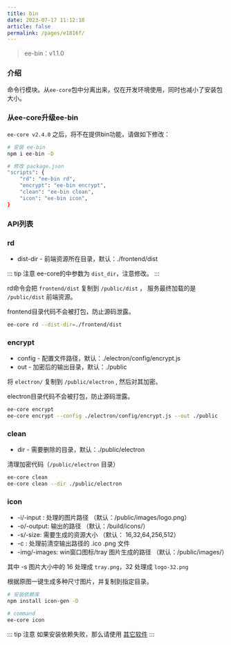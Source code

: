 ```yaml
---
title: bin
date: 2023-07-17 11:12:18
article: false
permalink: /pages/e1816f/
---
```


> ee-bin：v1.1.0

### 介绍
命令行模块。从`ee-core`包中分离出来，仅在开发环境使用，同时也减小了安装包大小。

### 从ee-core升级ee-bin
`ee-core v2.4.0` 之后，将不在提供bin功能，请做如下修改：

```bash
# 安装 ee-bin
npm i ee-bin -D

# 修改 package.json
"scripts": {
    "rd": "ee-bin rd",
    "encrypt": "ee-bin encrypt",
    "clean": "ee-bin clean",
    "icon": "ee-bin icon",
}
```

### API列表

### rd
- dist-dir - 前端资源所在目录，默认：./frontend/dist

::: tip 注意
ee-core的中参数为 `dist_dir`，注意修改。
:::

rd命令会把 `frontend/dist` 复制到 `/public/dist` ， 服务最终加载的是 `/public/dist` 前端资源。

frontend目录代码不会被打包，防止源码泄露。
```bash
ee-core rd --dist-dir=./frontend/dist
```

### encrypt
- config - 配置文件路径，默认：./electron/config/encrypt.js
- out - 加密后的输出目录，默认：./public

将 `electron/` 复制到 `/public/electron` , 然后对其加密。

electron目录代码不会被打包，防止源码泄露。
```bash
ee-core encrypt
ee-core encrypt --config ./electron/config/encrypt.js --out ./public
```

### clean
- dir - 需要删除的目录，默认：./public/electron

清理加密代码（`/public/electron` 目录）
```bash
ee-core clean
ee-core clean --dir ./public/electron
```

### icon
- -i/-input : 处理的图片路径 （默认：/public/images/logo.png）
- -o/-output: 输出的路径 （默认：/build/icons/）
- -s/-size: 需要生成的资源大小 （默认： 16,32,64,256,512）
- -c : 处理前清空输出路径的 .ico .png 文件
- -img/-images: win窗口图标/tray 图片生成的路径 （默认：/public/images/）

其中 -s 图片大小中的 16 处理成 `tray.png`，32 处理成 `logo-32.png`

根据原图一键生成多种尺寸图片，并复制到指定目录。

```bash
# 安装依赖库
npm install icon-gen -D

# command
ee-core icon
```

::: tip 注意
如果安装依赖失败，那么请使用 [其它软件](/pages/801f4c/#第三方软件)
:::
